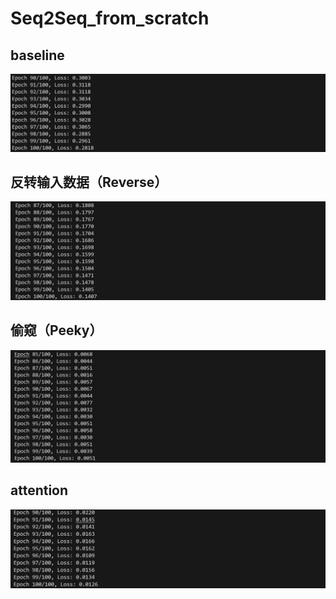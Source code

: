 # Seq2Seq_from_scratch

## baseline 
![alt text](assets/pic1.png)

## 反转输入数据（Reverse）
![alt text](assets/pic2.png)

## 偷窥（Peeky）
![alt text](assets/pic3.png)

## attention

![alt text](assets/pic4.png)